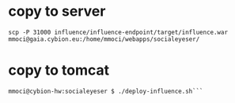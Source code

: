 # copy to server
```scp -P 31000 influence/influence-endpoint/target/influence.war mmoci@gaia.cybion.eu:/home/mmoci/webapps/socialeyeser/```
# copy to tomcat

```~/webapps/socialeyeser
mmoci@cybion-hw:socialeyeser $ ./deploy-influence.sh```